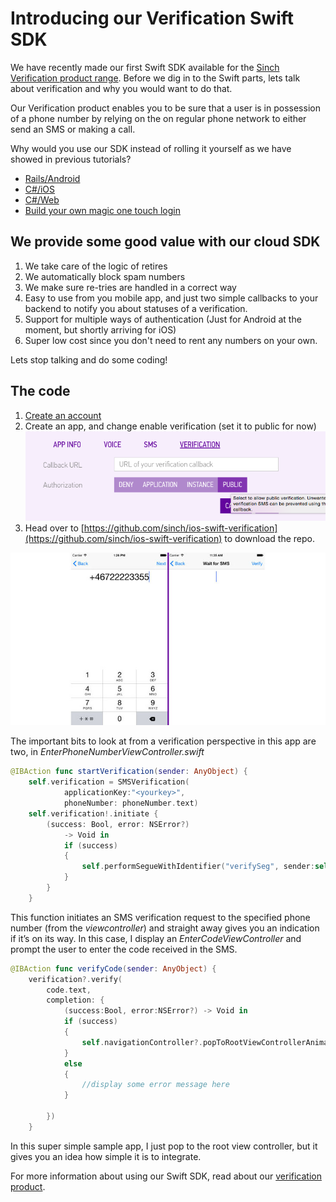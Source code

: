 # Introducing our Verification Swift SDK

We have recently made our first Swift SDK available for the [Sinch Verification product range](https://www.sinch.com/products/verification/). Before we dig in to the Swift parts, lets talk about verification and why you would want to do that. 

Our Verification product enables you to be sure that a user is in possession of a phone number by relying on the on regular phone network to either send an SMS or making a call. 

Why would you use our SDK instead of rolling it yourself as we have showed in previous tutorials? 

- [Rails/Android](https://www.sinch.com/tutorials/two-factor-authentication-rails/)
- [C#/iOS](https://www.sinch.com/tutorials/build-two-authentication-system/)
- [C#/Web](https://www.sinch.com/tutorials/build-two-factor-authentication-system-pt-3/)
- [Build your own magic one touch login](https://www.sinch.com/tutorials/build-authenticator-app-sinch-otp-sharp/)

## We provide some good value with our cloud SDK
1. We take care of the logic of retires
2. We automatically block spam numbers
3. We make sure re-tries are handled in a correct way
4. Easy to use from you mobile app, and just two simple callbacks to your backend to notify you about statuses of a verification.
5. Support for multiple ways of authentication (Just for Android at the moment, but shortly arriving for iOS)
6. Super low cost since you don't need to rent any numbers on your own. 

Lets stop talking and do some coding!

## The code
 
1. [Create an account](https://www.sinch.com/dashboard/#/signup)
2. Create an app, and change enable verification (set it to public for now) 
![enable verification](images/configureapp.png)
3. Head over to [https://github.com/sinch/ios-swift-verification](https://github.com/sinch/ios-swift-verification) to download the repo.

![screenshots](images/screenshots2.jpg)

The important bits to look at from a verification perspective in this app are two, in *EnterPhoneNumberViewController.swift* 

```swift
@IBAction func startVerification(sender: AnyObject) {
    self.verification = SMSVerification(
    		applicationKey:"<yourkey>", 
    		phoneNumber: phoneNumber.text)
    self.verification!.initiate { 
    	(success: Bool, error: NSError?) 
    		-> Void in
            if (success)
            {
                self.performSegueWithIdentifier("verifySeg", sender:self)
            }
        }
    }
```
This function initiates an SMS verification request to the specified phone number (from the *viewcontroller*) and straight away gives you an indication if it’s on its way. In this case, I display an *EnterCodeViewController* and prompt the user to enter the code received in the SMS. 

```swift
@IBAction func verifyCode(sender: AnyObject) {
    verification?.verify(
    	code.text, 
    	completion: { 
    		(success:Bool, error:NSError?) -> Void in
            if (success)
            {
            	self.navigationController?.popToRootViewControllerAnimated(true)
            }
            else
            {
                //display some error message here
            }
            
        })
    }
```

In this super simple sample app, I just pop to the root view controller, but it gives you an idea how simple it is to integrate. 

For more information about using our Swift SDK, read about our [verification product](https://www.sinch.com/docs/verification/ios/).

